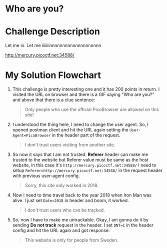 # Who are you?

# Challenge Description
Let me in. Let me iiiiiiinnnnnnnnnnnnnnnnnnnn 

http://mercury.picoctf.net:34588/

# My Solution Flowchart
1. This challenge is pretty interesting one and it has 200 points in return. I visited the URL on browser and there is a GIF saying "Who are you?" and above that there is a clue sentence:
   > Only people who use the official PicoBrowser are allowed on this site!
2. I understood the thing here, I need to change the user agent. So, I opened postman client and hit the URL again setting the `User-Agent=PicoBrowser` in the header part of the request.
   > I don't trust users visiting from another site.
3. So now it says that I am not trusted. **Referer** header can make me trusted to the website but Referer value must be same as the host website, in this case it's `http://mercury.picoctf.net:34588/` I need to setup `Referer=http://mercury.picoctf.net:34588/` in the request header with previous user-agent config.
   > Sorry, this site only worked in 2018.
4. Now I need to time travel back to the year 2018 when Iron Man was alive. I just set `Date=2018` in header and boom, it worked.
   > I don't trust users who can be tracked.
5. So, now I have to make me untrackable. Okay, I am gonna do it by sending **Do not track** request in the header. I set `DNT=1` in the header config and hit the URL again and got response:
   > This website is only for people from Sweden.
